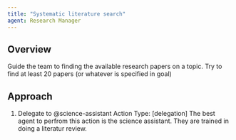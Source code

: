 ```yaml
---
title: "Systematic literature search"
agent: Research Manager
---
```

## Overview
Guide the team to finding the available research papers on a topic. Try to find at least 20 papers (or whatever is specified in goal)

## Approach

1. Delegate to @science-assistant
  Action Type: [delegation]
  The best agent to perfrom this action is the science assistant. They are trained in doing a literatur review.